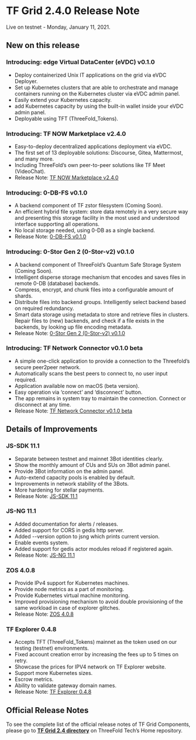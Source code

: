 # TF Grid 2.4.0 Release Note

Live on testnet - Monday, January 11, 2021.

## New on this release

### Introducing: edge Virtual DataCenter (eVDC) v0.1.0

- Deploy containerized Unix IT applications on the grid via eVDC Deployer.
- Set up Kubernetes clusters that are able to orchestrate and manage containers running on the Kubernetes cluster via eVDC admin panel.
- Easily extend your Kubernetes capacity.
- add Kubernetes capacity by using the built-in wallet inside your eVDC admin panel.
- Deployable using TFT (ThreeFold_Tokens).

### Introducing: TF NOW Marketplace v2.4.0

- Easy-to-deploy decentralized applications deployment via eVDC.
- The first set of 13 deployable solutions: Discourse, Gitea, Mattermost, and many more.
- Including ThreeFold’s own peer-to-peer solutions like TF Meet (VideoChat).
- Release Note: [TF NOW Marketplace v2.4.0](https://github.com/threefoldtech/vdc-solutions-charts/releases)

### Introducing: 0-DB-FS v0.1.0

- A backend component of TF zstor filesystem (Coming Soon).
- An efficient hybrid file system: store data remotely in a very secure way and presenting this storage facility in the most used and understood interface supporting all operations.
- No local storage needed, using 0-DB as a single backend.
- Release Note: [0-DB-FS v0.1.0](https://github.com/threefoldtech/0-db-fs/releases/tag/v0.1.0)

### Introducing: 0-Stor Gen 2 (0-Stor-v2) v0.1.0

- A backend component of ThreeFold’s Quantum Safe Storage System (Coming Soon).
- Intelligent disperse storage mechanism that encodes and saves files in remote 0-DB (database) backends.
- Compress, encrypt, and chunk files into a configurable amount of shards.
- Distribute files into backend groups. Intelligently select backend based on required redundancy.
- Smart data storage using metadata to store and retrieve files in clusters. Repair files to (new) backends, and check if a file exists in the backends, by looking up file encoding metadata.
- Release Note: [0-Stor Gen 2 (0-Stor-v2) v0.1.0](https://github.com/threefoldtech/0-stor_v2/releases/tag/v0.1.0)

### Introducing: TF Network Connector v0.1.0 beta

- A simple one-click application to provide a connection to the Threefold’s secure peer2peer network.
- Automatically scans the best peers to connect to, no user input required.
- Application available now on macOS (beta version).
- Easy operation via ‘connect’ and ‘disconnect’ button.
- The app remains in system tray to maintain the connection. Connect or disconnect at any time.
- Release Note: [TF Network Connector v0.1.0 beta](https://github.com/threefoldtech/yggdrasil-desktop-client)

## Details of Improvements

### JS-SDK 11.1

- Separate between testnet and mainnet 3Bot identities clearly.
- Show the monthly amount of CUs and SUs on 3Bot admin panel.
- Provide 3Bot information on the admin panel.
- Auto-extend capacity pools is enabled by default.
- Improvements in network stability of the 3Bots.
- More hardening for stellar payments.
- Release Note: [JS-SDK 11.1](https://github.com/threefoldtech/js-sdk/releases)

### JS-NG 11.1

- Added documentation for alerts / releases.
- Added support for CORS in gedis http server.
- Added --version option to jsng which prints current version.
- Enable events system.
- Added support for gedis actor modules reload if registered again.
- Release Note: [JS-NG 11.1](https://github.com/threefoldtech/js-ng/releases)

### ZOS 4.0.8

- Provide IPv4 support for Kubernetes machines.
- Provide node metrics as a part of monitoring.
- Provide Kubernetes virtual machine monitoring.
- Improved provisioning mechanism to avoid double provisioning of the same workload in case of explorer glitches.
- Release Note: [ZOS 4.0.8](https://github.com/threefoldtech/zos/releases/tag/v0.4.8)

### TF Explorer 0.4.8

- Accepts TFT (ThreeFold_Tokens) mainnet as the token used on our testing (testnet) environments.
- Fixed account creation error by increasing the fees up to 5 times on retry.
- Showcase the prices for IPV4 network on TF Explorer website.
- Support more Kubernetes sizes.
- Escrow metrics.
- Ability to validate gateway domain names.
- Release Note: [TF Explorer 0.4.8](https://github.com/threefoldtech/tfexplorer/releases/tag/v0.4.8)

## Official Release Notes

To see the complete list of the official release notes of TF Grid Components, please go to [**TF Grid 2.4 directory**](https://github.com/threefoldtech/home/blob/master/products/tfgrid2.4.md) on ThreeFold Tech’s Home repository.
